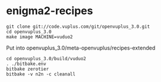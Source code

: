 # enigma2-recipes

```
git clone git://code.vuplus.com/git/openvuplus_3.0.git
cd openvuplus_3.0
make image MACHINE=vuduo2
```

Put into openvuplus_3.0/meta-openvuplus/recipes-extended
```
cd openvuplus_3.0/build/vuduo2
. ./bitbake.env
bitbake zerotier
bitbake -v n2n -c cleanall
```
